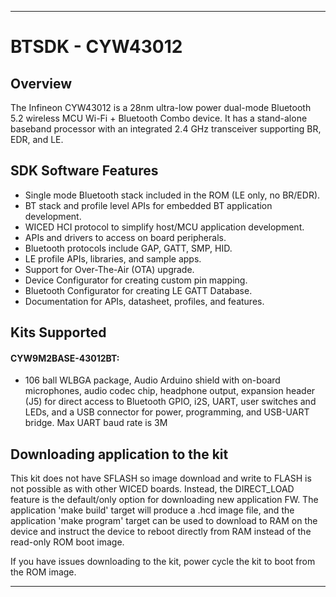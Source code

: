 ------------------------------------------------------------------------------------
# BTSDK - CYW43012

## Overview

The Infineon CYW43012 is a 28nm ultra-low power dual-mode Bluetooth 5.2 wireless MCU Wi-Fi + Bluetooth Combo device. It has a stand-alone baseband processor with an integrated 2.4 GHz transceiver supporting BR, EDR, and LE.

## SDK Software Features
- Single mode Bluetooth stack included in the ROM (LE only, no BR/EDR).
- BT stack and profile level APIs for embedded BT application development.
- WICED HCI protocol to simplify host/MCU application development.
- APIs and drivers to access on board peripherals.
- Bluetooth protocols include GAP, GATT, SMP, HID.
- LE profile APIs, libraries, and sample apps.
- Support for Over-The-Air (OTA) upgrade.
- Device Configurator for creating custom pin mapping.
- Bluetooth Configurator for creating LE GATT Database.
- Documentation for APIs, datasheet, profiles, and features.

## Kits Supported
#### CYW9M2BASE-43012BT:
- 106 ball WLBGA package, Audio Arduino shield with on-board microphones,
  audio codec chip, headphone output, expansion header (J5) for direct access
  to Bluetooth GPIO, i2S, UART, user switches and LEDs, and a USB connector for
  power, programming, and USB-UART bridge.
  Max UART baud rate is 3M

## Downloading application to the kit
This kit does not have SFLASH so image download and write to FLASH is not possible
as with other WICED boards.  Instead, the DIRECT_LOAD feature is the default/only
option for downloading new application FW.  The application 'make build' target
will produce a .hcd image file, and the application 'make program' target can be used to download to RAM on the device and instruct the device to reboot directly from RAM instead of the read-only ROM boot image.

If you have issues downloading to the kit, power cycle the kit to boot from the ROM
image.

------------------------------------------------------------------------------------
